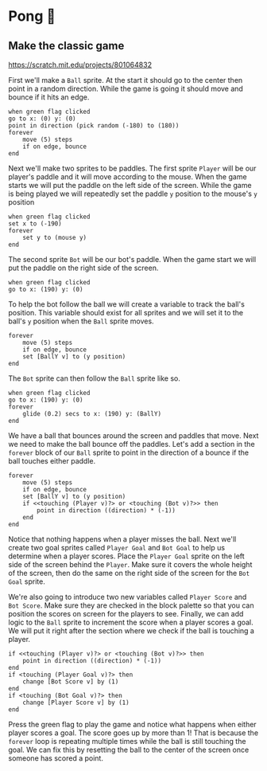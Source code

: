 # Pong 🏓

## Make the classic game

https://scratch.mit.edu/projects/801064832

First we'll make a `Ball` sprite.
At the start it should go to the center then point in a random direction.
While the game is going it should move and bounce if it hits an edge.

```scratchblocks
when green flag clicked
go to x: (0) y: (0)
point in direction (pick random (-180) to (180))
forever
    move (5) steps
    if on edge, bounce
end
```

Next we'll make two sprites to be paddles.
The first sprite `Player` will be our player's paddle and it will move according to the mouse.
When the game starts we will put the paddle on the left side of the screen.
While the game is being played we will repeatedly set the paddle `y` position to the mouse's `y` position

```scratchblocks
when green flag clicked
set x to (-190)
forever
    set y to (mouse y)
end
```

The second sprite `Bot` will be our bot's paddle.
When the game start we will put the paddle on the right side of the screen.

```scratchblocks
when green flag clicked
go to x: (190) y: (0)
```

To help the bot follow the ball we will create a variable to track the ball's position.
This variable should exist for all sprites and we will set it to the ball's `y` position when the `Ball` sprite moves.

```scratchblocks
forever
    move (5) steps
    if on edge, bounce
    set [BallY v] to (y position)
end
```

The `Bot` sprite can then follow the `Ball` sprite like so.

```scratchblocks
when green flag clicked
go to x: (190) y: (0)
forever
    glide (0.2) secs to x: (190) y: (BallY)
end
```

We have a ball that bounces around the screen and paddles that move.
Next we need to make the ball bounce off the paddles.
Let's add a section in the `forever` block of our `Ball` sprite to point in the direction of a bounce if the ball touches either paddle.

```scratchblocks
forever
    move (5) steps
    if on edge, bounce
    set [BallY v] to (y position)
    if <<touching (Player v)?> or <touching (Bot v)?>> then
        point in direction ((direction) * (-1))
    end
end
```

Notice that nothing happens when a player misses the ball. Next we'll create two goal sprites called `Player Goal` and `Bot Goal` to help us determine when a player scores. Place the `Player Goal` sprite on the left side of the screen behind the `Player`. Make sure it covers the whole height of the screen, then do the same on the right side of the screen for the `Bot Goal` sprite.

We're also going to introduce two new variables called `Player Score` and `Bot Score`. Make sure they are checked in the block palette so that you can position the scores on screen for the players to see. Finally, we can add logic to the `Ball` sprite to increment the score when a player scores a goal. We will put it right after the section where we check if the ball is touching a player.

```scratchblocks
if <<touching (Player v)?> or <touching (Bot v)?>> then
    point in direction ((direction) * (-1))
end
if <touching (Player Goal v)?> then
    change [Bot Score v] by (1)
end
if <touching (Bot Goal v)?> then
    change [Player Score v] by (1)
end
```

Press the green flag to play the game and notice what happens when either player scores a goal. The score goes up by more than 1! That is because the `forever` loop is repeating multiple times while the ball is still touching the goal. We can fix this by resetting the ball to the center of the screen once someone has scored a point.
